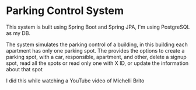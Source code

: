 # Parking Control System

This system is built using Spring Boot and Spring JPA, I'm using PostgreSQL as my DB.

The system simulates the parking control of a building, in this building each apartment has only one parking spot. The provides the options to create a parking spot, with a car, responsible, apartment, and other, delete a signup spot, read all the spots or read only one with X ID, or update the information about that spot

I did this while watching a YouTube video of Michelli Brito
